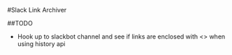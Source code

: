#Slack Link Archiver

##TODO
- Hook up to slackbot channel and see if links are enclosed with <> when using history api
